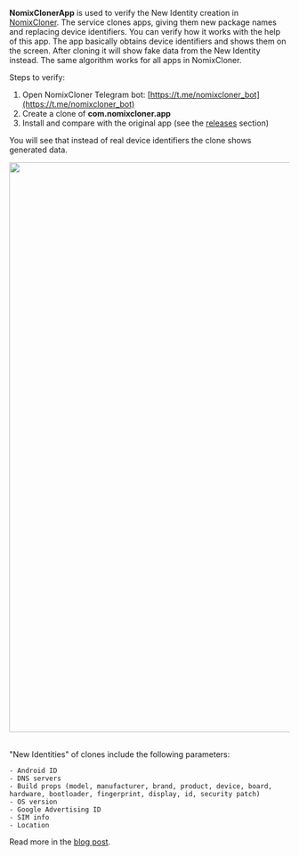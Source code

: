 **NomixClonerApp** is used to verify the New Identity creation in [NomixCloner](https://nomixcloner.com). The service clones apps, giving them new package names and replacing device identifiers. You can verify how it works with the help of this app. The app basically obtains device identifiers and shows them on the screen. After cloning it will show fake data from the New Identity instead. The same algorithm works for all apps in NomixCloner.

Steps to verify:
1. Open NomixCloner Telegram bot: [https://t.me/nomixcloner_bot](https://t.me/nomixcloner_bot)
2. Create a clone of **com.nomixcloner.app**
3. Install and compare with the original app (see the [releases](https://github.com/nomix-ai/NomixClonerApp/releases) section)

You will see that instead of real device identifiers the clone shows generated data.

<img width="1024" src="https://github.com/nomix-ai/NomixClonerApp/assets/22825859/55dba75e-1f0d-4e97-ad2f-6c64e780610c" /><br /><br />

"New Identities" of clones include the following parameters:
```
- Android ID
- DNS servers
- Build props (model, manufacturer, brand, product, device, board, hardware, bootloader, fingerprint, display, id, security patch)
- OS version
- Google Advertising ID
- SIM info
- Location
```

Read more in the [blog post](https://nomixcloner.com/tpost/tdx61p43p1-new-identity-explained).
